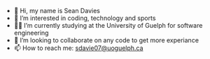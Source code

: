 - 👋 Hi, my name is Sean Davies
- 👀 I’m interested in coding, technology and sports
- 👨‍💻 I’m currently studying at the University of Guelph for software engineering
- 💞️ I’m looking to collaborate on any code to get more experiance
- 📫 How to reach me: sdavie07@uoguelph.ca

<!---
davies02/davies02 is a ✨ special ✨ repository because its `README.md` (this file) appears on your GitHub profile.
You can click the Preview link to take a look at your changes.
--->
